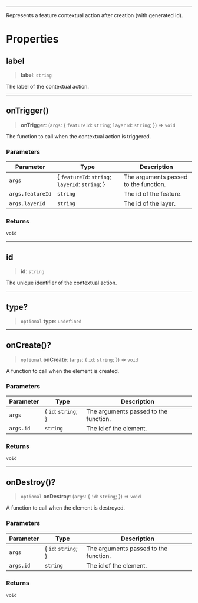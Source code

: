 ***

Represents a feature contextual action after creation (with generated id).

# Properties

## label

> **label**: `string`

The label of the contextual action.

***

## onTrigger()

> **onTrigger**: (`args`: \{ `featureId`: `string`; `layerId`: `string`; }) => `void`

The function to call when the contextual action is triggered.

### Parameters

| Parameter        | Type                                             | Description                           |
| ---------------- | ------------------------------------------------ | ------------------------------------- |
| `args`           | \{ `featureId`: `string`; `layerId`: `string`; } | The arguments passed to the function. |
| `args.featureId` | `string`                                         | The id of the feature.                |
| `args.layerId`   | `string`                                         | The id of the layer.                  |

### Returns

`void`

***

## id

> **id**: `string`

The unique identifier of the contextual action.

***

## type?

> `optional` **type**: `undefined`

***

## onCreate()?

> `optional` **onCreate**: (`args`: \{ `id`: `string`; }) => `void`

A function to call when the element is created.

### Parameters

| Parameter | Type                 | Description                           |
| --------- | -------------------- | ------------------------------------- |
| `args`    | \{ `id`: `string`; } | The arguments passed to the function. |
| `args.id` | `string`             | The id of the element.                |

### Returns

`void`

***

## onDestroy()?

> `optional` **onDestroy**: (`args`: \{ `id`: `string`; }) => `void`

A function to call when the element is destroyed.

### Parameters

| Parameter | Type                 | Description                           |
| --------- | -------------------- | ------------------------------------- |
| `args`    | \{ `id`: `string`; } | The arguments passed to the function. |
| `args.id` | `string`             | The id of the element.                |

### Returns

`void`
